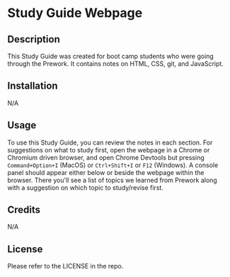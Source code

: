 # Study Guide Webpage

## Description
This Study Guide was created for boot camp students who were going through the Prework. It contains notes on HTML, CSS, git, and JavaScript.

## Installation
N/A

## Usage
To use this Study Guide, you can review the notes in each section. For suggestions on what to study first, open the webpage in a Chrome or Chromium driven browser, and open Chrome Devtools but pressing `Command+Option+I` (MacOS) or `Ctrl+Shift+I` or `F12` (Windows). A console panel should appear either below or beside the webpage within the browser. There you'll see a list of topics we learned from Prework along with a suggestion on which topic to study/revise first.

## Credits
N/A

## License
Please refer to the LICENSE in the repo.

